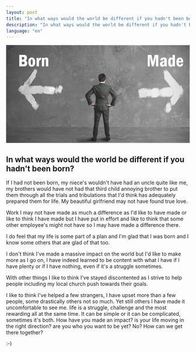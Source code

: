 ```yaml
---
layout: post
title: "In what ways would the world be different if you hadn't been born?"
description: "In what ways would the world be different if you hadn't been born?"
language: "en"
---
```


![Cover](/assets/img/posts/notborn.jpg)
## In what ways would the world be different if you hadn't been born?

If I had not been born, my niece's wouldn't have had an uncle quite like me, my brothers would have not had that third child annoying brother to put them through all the trials and tribulations that I'd think has adequately prepared them for life.
My beautiful girlfriend may not have found true love.
<!-- more -->

Work I may not have made as much a difference as I'd like to have made or like to think I have made but I have put in effort and like to think that some other employee's might not have so I may have made a difference there.

I do feel that my life is some part of a plan and I'm glad that I was born and I know some others that are glad of that too.

I don't think I've made a massive impact on the world but I'd like to make more as I go on, I have indeed learned to be content with what I have if I have plenty or if I have nothing, even if it's a struggle sometimes.

With other things I like to think I've stayed discontented as I strive to help people including my local church push towards their goals.

I like to think I've helped a few strangers, I have upset more than a few people, some drastically others not so much. Yet still others I have made it uncomfortable to see me. life is a struggle, challenge and the most rewarding all at the same time.
It can be simple or it can be complicated, sometimes it's both.
How have you made an impact?  is your life moving in the right direction?
are you who you want to be yet? No? How can we get there together?

:-)